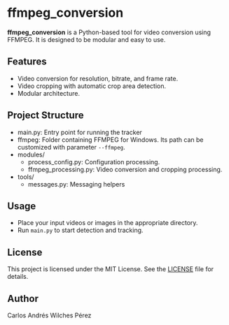 # ffmpeg_conversion

**ffmpeg_conversion** is a Python-based tool for video conversion using FFMPEG. It is designed to be modular and easy to use.

## Features

- Video conversion for resolution, bitrate, and frame rate.
- Video cropping with automatic crop area detection.
- Modular architecture.

## Project Structure

- main.py: Entry point for running the tracker
- ffmpeg: Folder containing FFMPEG for Windows. Its path can be customized with parameter `--ffmpeg`.
- modules/
    - process_config.py: Configuration processing.
    - ffmpeg_processing.py: Video conversion and cropping processing.
- tools/
    - messages.py: Messaging helpers

## Usage

- Place your input videos or images in the appropriate directory.
- Run `main.py` to start detection and tracking.

## License

This project is licensed under the MIT License. See the [LICENSE](LICENSE) file for details.

## Author

Carlos Andrés Wilches Pérez